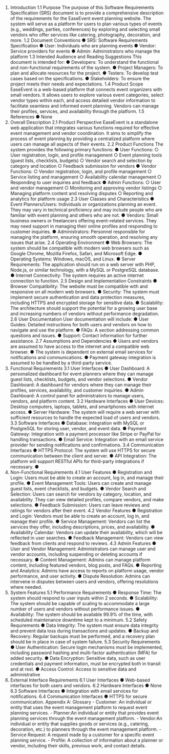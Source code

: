 1. Introduction 
1.1 Purpose 
The purpose of this Software Requirements Specification (SRS) document is to provide a 
comprehensive description of the requirements for the EaseEvent event planning website. The system 
will serve as a platform for users to plan various types of events (e.g., weddings, parties, conferences) 
by exploring and selecting small vendors who offer services like catering, photography, decoration, and 
more. 
1.2 Document Conventions 
● SRS: Software Requirements Specification 
● User: Individuals who are planning events 
● Vendor: Service providers for events 
● Admin: Administrators who manage the platform 
1.3 Intended Audience and Reading Suggestions 
This document is intended for: 
● Developers: To understand the functional and non-functional requirements of the system. 
● Project Managers: To plan and allocate resources for the project. 
● Testers: To develop test cases based on the specifications. 
● Stakeholders: To ensure the project meets their needs and expectations. 
1.4 Product Scope 
EaseEvent is a web-based platform that connects event organizers with small vendors. It allows users 
to explore various event categories, select vendor types within each, and access detailed vendor 
information to facilitate seamless and informed event planning. Vendors can manage their profiles, 
services, and availability through the platform. 
1.5 References 
● None 
2. Overall Description 
2.1 Product Perspective 
EaseEvent is a standalone web application that integrates various functions required for effective event 
management and vendor coordination. It aims to simplify the process of event planning by providing a 
centralized platform where users can manage all aspects of their events. 
2.2 Product Functions 
The system provides the following primary functions: 
● User Functions: 
○ User registration, login, and profile management 
○ Event planning tools (guest lists, checklists, budgets) 
○ Vendor search and selection by category and location 
○ Feedback submission for vendors 
● Vendor Functions: 
○ Vendor registration, login, and profile management 
○ Service listing and management 
○ Availability calendar management 
○ Responding to user inquiries and feedback 
● Admin Functions: 
○ User and vendor management 
○ Monitoring and approving vendor listings 
○ Managing platform content and resolving disputes 
○ Reporting and analytics for platform usage 
2.3 User Classes and Characteristics 
● Event Planners/Users: Individuals or organizations planning an event. They may vary in 
technical proficiency and may include people who are familiar with event planning and others 
who are not. 
● Vendors: Small business owners or freelancers offering event-related services. They may 
need support in managing their online profiles and responding to customer inquiries. 
● Administrators: Personnel responsible for managing the platform, ensuring smooth 
operation, and resolving any issues that arise. 
2.4 Operating Environment 
● Web Browsers: The system should be compatible with modern web browsers such as 
Google Chrome, Mozilla Firefox, Safari, and Microsoft Edge. 
● Operating Systems: Windows, macOS, and Linux. 
● Server Requirements: The application should run on a web server with PHP, Node.js, or 
similar technology, with a MySQL or PostgreSQL database. 
● Internet Connectivity: The system requires an active internet connection to function. 
2.5 Design and Implementation Constraints 
● Browser Compatibility: The website must be compatible with and responsive on all modern 
web browsers. 
● Security: The system must implement secure authentication and data protection measures, 
including HTTPS and encrypted storage for sensitive data. 
● Scalability: The architecture should support the potential for a growing user base and 
increasing numbers of vendors without performance degradation. 
2.6 User Documentation 
User documentation will include: 
● User Guides: Detailed instructions for both users and vendors on how to navigate and use 
the platform. 
● FAQs: A section addressing common questions and issues. 
● Support: Contact information for further assistance. 
2.7 Assumptions and Dependencies 
● Users and vendors are assumed to have access to the internet and a compatible web 
browser. 
● The system is dependent on external email services for notifications and communications. 
● Payment gateway integration is assumed to be handled by a third-party service. 
3. Functional Requirements 
3.1 User Interfaces 
● User Dashboard: A personalized dashboard for event planners where they can manage 
guest lists, checklists, budgets, and vendor selections. 
● Vendor Dashboard: A dashboard for vendors where they can manage their profiles, services, 
availability, and customer inquiries. 
● Admin Dashboard: A control panel for administrators to manage users, vendors, and 
platform content. 
3.2 Hardware Interfaces 
● User Devices: Desktop computers, laptops, tablets, and smartphones with internet access. 
● Server Hardware: The system will require a web server with sufficient resources to handle 
the expected load of users and vendors. 
3.3 Software Interfaces 
● Database: Integration with MySQL or PostgreSQL for storing user, vendor, and event data. 
● Payment Gateway: Integration with a payment processor like Stripe or PayPal for handling 
transactions. 
● Email Service: Integration with an email service provider for sending notifications and 
confirmations. 
3.4 Communication Interfaces 
● HTTPS Protocol: The system will use HTTPS for secure communication between the client 
and server. 
● API Integration: The platform will support RESTful APIs for third-party integrations if 
necessary. 
●  
4. Non-Functional Requirements 
4.1 User Features 
● Registration and Login: Users must be able to create an account, log in, and manage their 
profile. 
● Event Management Tools: Users can create and manage guest lists, event checklists, and 
budgets. 
● Vendor Search and Selection: Users can search for vendors by category, location, and 
availability. They can view detailed profiles, compare vendors, and make selections. 
● Feedback Submission: Users can leave reviews and ratings for vendors after their event. 
4.2 Vendor Features 
● Registration and Login: Vendors must be able to create an account, log in, and manage 
their profile. 
● Service Management: Vendors can list the services they offer, including descriptions, prices, 
and availability. 
● Availability Calendar: Vendors can update their availability, which will be reflected in user 
searches. 
● Feedback Management: Vendors can view feedback from clients and respond to reviews. 
4.3 Admin Features 
● User and Vendor Management: Administrators can manage user and vendor accounts, 
including suspending or deleting accounts if necessary. 
● Content Management: Admins can manage platform content, including featured vendors, 
blog posts, and FAQs. 
● Reporting and Analytics: Admins have access to reports on platform usage, vendor 
performance, and user activity. 
● Dispute Resolution: Admins can intervene in disputes between users and vendors, offering 
resolutions where needed. 
5. System Features 
5.1 Performance Requirements 
● Response Time: The system should respond to user inputs within 2 seconds. 
● Scalability: The system should be capable of scaling to accommodate a large number of 
users and vendors without performance issues. 
● Availability: The system should be available 99.9% of the time, with scheduled maintenance 
downtime kept to a minimum. 
5.2 Safety Requirements 
● Data Integrity: The system must ensure data integrity and prevent data loss during 
transactions and updates. 
● Backup and Recovery: Regular backups must be performed, and a recovery plan should be 
in place in case of system failure. 
5.3 Security Requirements 
● User Authentication: Secure login mechanisms must be implemented, including password 
hashing and multi-factor authentication (MFA) for added security. 
● Data Encryption: Sensitive data, such as user credentials and payment information, must be 
encrypted both in transit and at rest. 
● Access Control: Access to sensitive data and administrative 
6. External Interface Requirements 
6.1 User Interfaces 
● Web-based interfaces for both users and vendors. 
6.2 Hardware Interfaces 
● None 
6.3 Software Interfaces 
● Integration with email services for notifications. 
6.4 Communication Interfaces 
● HTTPS for secure communication. 
Appendix A: Glossary  - Customer: An individual or entity that uses the event management platform to request event 
planning services. - Planner:An individual or entity that provides event planning services through the event management 
platform. - Vendor:An individual or entity that supplies goods or services (e.g., catering, decoration, etc.) to 
planners through the event management platform. -Service Request: A request made by a customer for a specific event planning service. - Profile: A collection of information about a planner or vendor, including their skills, previous work, 
and contact details.
